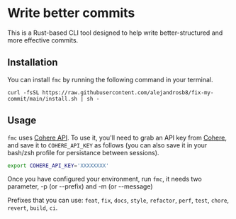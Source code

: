 # Write better commits

This is a Rust-based CLI tool designed to help write better-structured and more effective commits.

## Installation

You can install `fmc` by running the following command in your terminal.

```
curl -fsSL https://raw.githubusercontent.com/alejandrosb8/fix-my-commit/main/install.sh | sh -
```

## Usage

`fmc` uses [Cohere API](https://cohere.ai/). To use it, you'll need to grab an API key from [Cohere](https://cohere.ai/), and save it to `COHERE_API_KEY` as follows (you can also save it in your bash/zsh profile for persistance between sessions).

```bash
export COHERE_API_KEY='XXXXXXXX'
```

Once you have configured your environment, run `fmc`, it needs two parameter, -p (or --prefix) and -m (or --message)

Prefixes that you can use: `feat`, `fix`, `docs`, `style`, `refactor`, `perf`, `test`, `chore`, `revert`, `build`, `ci`.
